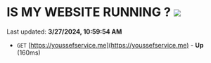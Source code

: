 # IS MY WEBSITE RUNNING ? [![](https://img.shields.io/static/v1?label=Sponsor&message=%E2%9D%A4&logo=GitHub&color=%23fe8e86)](https://github.com/sponsors/<username>)

Last updated: **3/27/2024, 10:59:54 AM**

- `GET` [https://youssefservice.me](https://youssefservice.me) - **Up** (160ms)
